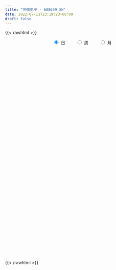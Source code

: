 ```yaml
---
title: "明微电子 - 688699.SH"
date: 2022-07-11T23:19:23+08:00
draft: false
---
```

{{< rawhtml >}}
    <div style="text-align: center">
        <label style="padding: 1rem;"><input style="margin-right: .5rem" type="radio" name="period" value="D" checked onclick="period_change(this)">日</label>
        <label style="padding: 1rem;"><input style="margin-right: .5rem" type="radio" name="period" value="W" onclick="period_change(this)">周</label>
        <label style="padding: 1rem;"><input style="margin-right: .5rem" type="radio" name="period" value="M" onclick="period_change(this)">月</label>
    </div>
    <div id="chart" style="height: 700px;"></div> 
    <script type="text/javascript">
        const D_v = [123104.11,84753.01,64919.23,59697.88,40089.17,26862.32,25536.21,25511.86,20401.58,19365.1,19739.67,24480.2,48408.61,52750.03,26386.67,30742.11,21927.34,21309.79,26461.09,15984.17,16508.51,16974.06,15320.84,15013.1,17230.83,39348.25,31562.37,21553.12,31904.56,29594.01,25583.7,29200.11,21662.59,17633.17,16276.0,11234.41,9766.25,9238.68,11491.37,8560.88,13547.15,9590.31,8011.61,7678.02,5252.39,10711.81,10643.86,13688.43,12663.2,9977.8,13451.2,11434.03,6391.0,7941.67,9490.81,7944.7,4719.47,10400.74,10381.95,7837.61,12475.84,13199.95,10830.58,28311.1,16386.9,12994.56,20942.24,14768.72,14456.76,28474.49,21247.17,28459.67,25475.13,21900.0,13797.59,9762.42,9961.92,15825.9,19373.13,17597.65,7913.53,8989.13,11613.23,14186.55,44993.18,53321.6,36939.39,24888.14,27681.66,21181.23,20400.27,12154.97,13727.11,15773.15,13252.78,12932.35,21425.38,16918.48,17130.95,21032.67,14135.2,10332.6,12350.82,11987.62,17161.58,15352.45,12587.03,14164.69,22784.46,20780.46,17642.77,16421.6,21576.93,9766.03,18592.89,9075.21,16566.6,11058.43,20450.63,27111.25,16170.71,17300.49,18363.85,20339.67,30994.21,28648.63,18244.34,1225.82,10112.94,63901.97,53051.54,41996.5,37368.63,24638.86,16857.03,23310.44,24858.83,16915.08,12005.5,20651.93,15541.29,16293.45,23429.72,27343.08,24758.28,22512.44,27808.47,22323.92,19260.73,20147.8,23963.85,30295.75,19645.08,14164.07,20243.32,28257.59,18588.29,17046.83,16600.24,18732.23,38894.72,20027.81,25385.64,14180.41,14271.64,14028.05,20148.9,14307.03,11445.83,11415.05,14247.99,11507.76,15959.47,9412.12,8980.11,15027.14,12991.84,11309.97,10353.3,14175.37,12441.44,8936.4,7122.49,7519.24,6788.49,8473.29,8946.33,5812.57,6845.42,5376.58,5811.44,4822.45,7522.05,9691.93,16326.31,9070.74,16427.2,12316.41,9884.92,7329.67,5916.17,6488.71,15224.68,25275.99,24639.75,14093.42,13215.37,11239.12,10364.12,15814.27,16954.04,15795.37,11030.38,12645.59,17917.5,10752.0,14039.87,9657.01,9897.22,9030.23,7961.19,10267.43,12278.93,29988.59,16775.06,15665.25,24735.68,15276.55,10511.91,15825.24,8883.48,9948.32,11213.84,11152.26,10294.15,12063.59,16154.75,9773.73,8353.51,7044.03,10426.26,8543.21,10349.81,8591.57,11533.45,10651.47,9524.47,10639.24,10652.38,8078.16,7760.28,12528.72,9111.4,21743.7,10593.18,8448.44,6100.4,10195.37,7014.89,8977.96,7734.8,12639.56,8433.15,13256.79,6902.51,8202.12,5861.77,29539.81,14648.22,8926.58,7539.33,7926.17,7718.82,6245.52,5835.37,6573.94,6100.12,4977.81,9708.16,6096.31,8199.64,5594.04,5754.8,7151.14,15538.02,14186.94,13137.05,7152.89,6499.95,5380.06,7684.48,22172.45,15707.63,33686.5,30366.78,26839.2,17775.6,14788.36,15167.4,13637.35,25127.73,12433.94,13223.7,8858.46,17691.75,12416.7,16789.25,12374.96,13053.99,10971.05,17085.07,12958.32,8048.35,6163.38,8458.85,13371.77,9167.29,5725.58,11435.09,22960.6,12473.61,8882.8,7945.71,10082.06,8691.3,13617.55,9909.44,11656.07,8018.93,10715.47,8643.29,8378.99,5278.63,9906.89,15306.54,10810.41,6448.77,6695.45,8394.29,10095.84,10105.89,10958.21,7684.95,11193.83,6931.67,5990.05,5995.1,5358.8,12655.83,10939.09,17385.58,19397.69,14645.06,15365.82,11154.77,9444.77,11050.68,10815.65,10647.42,11648.37,9258.69,11292.09,10615.67,10221.84,13484.78,16191.82,11162.12,14965.04,14843.58,10889.12,9632.94,14724.1,11168.15,13005.63,10942.6,13351.21,8950.11]
const D_histogram = [0.0,-0.8213333333,-1.824717189,-2.1783491307,-2.6781379725,-2.830712834,-2.9649998796,-2.9840441873,-2.7903162642,-2.417244894,-1.9387922101,-1.3887856988,-0.6364408663,0.0560419674,0.5501311903,0.7982661651,0.8308278322,0.9256974062,0.8400244772,0.7222632624,0.6980449901,0.7583014403,0.9355410218,0.9557852979,0.7588783201,1.1396428804,1.4400027574,1.445024588,1.6232236508,1.8509769852,1.7643328748,1.422439042,0.9173712957,0.4990644855,-0.0431824968,-0.4061216368,-0.5027054982,-0.5429205028,-0.4225672994,-0.2196825843,0.0496853215,0.1224896495,0.1924404776,0.1314146174,0.0811775684,0.3145671806,0.4479335531,0.7518258491,0.8571387271,0.815195366,0.8306287256,0.6687241985,0.50601548,0.4510107671,0.2815734597,0.012914548,-0.1309345648,0.0799562855,0.2907173217,0.4277828135,0.5411296415,0.4933123913,0.4575438315,0.8143417056,0.9613961643,1.0940846107,1.3174475362,1.4393419419,1.3973463049,2.0570231275,2.1657035656,2.2470578285,1.7166903728,1.6813161671,1.4155953731,1.0755513223,0.8159780777,0.4915927037,0.7200185784,0.7280211589,0.5677081009,0.409839924,0.3431705403,1.4397829649,3.4478953975,3.6882312396,4.0778217415,3.6780028488,3.4666973424,3.2580231989,2.2057367635,1.3161932819,0.4433737184,0.1363217987,0.0465051484,-0.0429491615,-0.1427053702,-0.2223041406,0.1053366817,0.9867092703,1.5444760627,1.8341067725,1.7971892524,1.9184737849,2.8965504459,3.4788334241,3.876695651,3.6557470892,2.4566859416,0.8530681202,0.2382071226,-0.1228151916,-1.4363800325,-2.2690806534,-2.0368038261,-2.0794825883,-2.2166837278,-2.4008850811,-1.4462318306,-1.8366857639,-1.6007404934,-1.8124447264,-1.5300679825,-2.2984315884,-0.4443058533,1.3829799562,2.6969175422,6.2803748011,11.6910640106,16.999261757,17.2534812419,14.2203057379,12.437111109,10.1387281177,7.7271309521,6.5423046262,2.8633715922,0.4572197398,-1.3681478441,-2.1818521206,-3.5199906763,-3.8514562959,-4.6362319487,-3.248139652,-1.8315557246,-1.9241562444,-1.9253419602,-4.289851472,-4.5302367072,-5.8477882714,-7.9055091033,-11.1615284203,-12.4395696422,-13.0959846671,-13.5869735167,-12.2244879155,-11.3565144669,-10.0159204299,-8.4246302803,-8.1820663123,-4.5905715293,-2.7964963117,-1.1975153716,-0.2167224029,0.2618638237,0.3572336375,-0.1546108002,-0.2610692237,-0.5795145034,-1.3274358618,-1.3941863815,-2.1090248124,-1.9854674982,-2.5266566703,-2.696042483,-1.1240315094,0.3791746673,0.5189751782,0.0082208286,0.3972876587,-0.6410073354,-1.0636503851,-1.4523590185,-1.7565442966,-2.5896031282,-2.4697053125,-2.1590493576,-1.812308045,-1.820755949,-1.5226556521,-1.7382713572,-1.533088129,-1.1103468825,-1.7566067681,-3.4562107613,-3.4892678075,-3.6991225966,-3.3609058108,-3.3848506141,-2.9956646047,-2.6910475755,-2.5800980418,-1.4896164341,-0.4490496758,-0.9177035884,-1.6342867111,-2.2773537864,-2.2706549141,-1.7855008476,-1.4947122837,-0.5194426666,0.783850953,1.3598214877,1.079675801,2.068434306,2.6715034042,3.0104433184,2.8879779061,2.3702128057,1.6832191474,1.3409771281,0.8116975932,0.7705466393,2.552053885,3.6581520922,3.5381399941,4.2930721794,4.0141426335,3.4666529984,2.3491612758,1.6864218591,0.825878383,0.4193759443,0.204215877,-0.3862749759,-0.1986653193,0.4895968349,0.6120693833,0.3899696706,0.2868464864,-0.0994367385,-0.0741075654,-0.2335648399,-0.6882134328,-1.1512323539,-1.5294220391,-1.9083505853,-2.3784004527,-2.5513080202,-2.5396860959,-2.5674077793,-2.0170656123,-1.4343433777,-1.8471396604,-2.0016251468,-1.8826285582,-1.6547925906,-1.0401637007,-0.8083684226,-0.3303330675,-0.2621631459,0.248767484,0.7003454593,0.9879835625,1.0336453129,0.7116549549,0.6339718184,-1.3122532525,-2.3481959351,-2.6964975135,-2.9167791775,-2.9607674309,-2.4123153762,-1.9759111782,-1.2381840081,-0.6690852678,-0.4273551975,-0.1778731515,0.495202238,1.0872114923,1.6178723444,1.84117392,2.0212141595,2.1058492547,2.7238886322,2.6267767465,2.8648448023,2.8989563311,2.9027736914,2.8112258795,2.4221714042,2.5775539639,2.6064153425,3.3296503921,3.5631958758,3.3986117353,2.8832610463,1.8589850103,0.5779451984,0.2739445481,0.6289156125,0.9090923099,1.0847867114,0.9835617072,1.1930188153,1.2088965469,1.2491881524,1.408950801,1.4782087092,1.4084354056,0.6080473267,-0.174467669,-0.8603275982,-1.3717482127,-1.5332993484,-2.3493847697,-2.537134189,-2.7844898273,-2.5361600884,-3.4368718199,-3.6300124123,-3.7275762315,-3.7363077846,-3.7339943082,-3.7661465471,-4.1446746803,-4.2706730111,-3.67641076,-3.1314703575,-2.3063833275,-1.5562143507,-0.9277095032,-0.355240069,0.3054315407,1.0939087792,1.7514633115,2.1181028314,2.3664233991,2.6746972243,2.9829759511,3.2108625669,3.2612447149,3.0556410788,2.4904639998,2.1539955521,1.866392409,1.5742911204,1.4168155833,1.4987182876,1.6687042647,2.1830424202,2.7421532915,2.8304511566,2.816789184,2.3978359996,2.154889662,2.031999755,1.6000727803,1.289556755,1.1042152547,0.91901423,0.9450935247,0.7018558291,0.1982202733,0.3550428052,0.6959884438,0.7206175382,0.8127243844,0.5288202902,0.4275212451,0.1533646394,-0.3395579877,-0.6653783412,-0.7421448561,-0.9991562021,-0.9940978305,-1.1201689687]
const D_fast = [0.0,-1.0266666667,-2.4862298196,-3.384449044,-4.5537723788,-5.4140254488,-6.2895624644,-7.0546178189,-7.5584689619,-7.7897088151,-7.7959541837,-7.5931440972,-6.9999094813,-6.2934161556,-5.6617941352,-5.2140926191,-4.973823994,-4.6475300684,-4.5231968781,-4.4603922773,-4.3100993021,-4.0602674918,-3.6491426548,-3.3899520543,-3.3971394521,-2.7314641717,-2.0711036054,-1.7048256277,-1.1208206522,-0.4303230715,-0.0758839632,-0.0621680355,-0.3378929578,-0.6314336468,-1.1844762532,-1.6489458024,-1.8712060383,-2.0471511686,-2.0324397901,-1.8844757211,-1.602686485,-1.4992597446,-1.3811987971,-1.4093710029,-1.4393136598,-1.1272822525,-0.8819324917,-0.3900837334,-0.0704861736,0.0913693068,0.3144598478,0.3197363703,0.2835315218,0.3412795007,0.2422355583,-0.0231947164,-0.1997774705,0.0311024512,0.3145428178,0.558554013,0.8071832513,0.882694099,0.961311497,1.5216947975,1.9090982973,2.3153078964,2.8680327059,3.3497625971,3.6571035364,4.8310361408,5.4811424703,6.1242611904,6.0230663278,6.408021164,6.4961992132,6.425042993,6.3694642678,6.1679770698,6.5764075891,6.7664154593,6.7480294264,6.6926212306,6.711744482,8.1683026478,11.0383889298,12.2007825818,13.609828519,14.1295103386,14.7848791677,15.3907108239,14.8898585794,14.3293634183,13.5673872844,13.2944158144,13.2162254512,13.1160338509,12.9806012997,12.8454264941,13.1994014869,14.327451393,15.2713372011,16.019494604,16.4318743971,17.0327773757,18.7349916482,20.1869829825,21.5540191221,22.2470073326,21.6621176704,20.271766879,19.716457662,19.32473155,17.652071701,16.2521009167,15.9751767876,15.4126273782,14.7212553068,13.9368326832,14.529927976,13.6803026017,13.5160627489,12.8512473343,12.7511070826,11.4081355797,13.1511848513,15.3242156499,17.3123826215,22.4659335807,30.7993887929,40.3574019785,44.9249917738,45.4468927043,46.7729758527,47.0092748908,46.5294604633,46.9802102939,44.0171201579,41.7252732404,39.5578686955,38.1987013889,35.9805651641,34.6862354705,32.7424018305,33.3184592142,34.2771542105,33.7035146296,33.2209934237,29.7840210439,28.4110766319,25.6315779999,21.5974798922,15.55107847,11.1631448376,7.232733646,3.3450014172,1.6513650395,-0.3197901286,-1.4831761991,-1.9980436195,-3.8009962296,-1.3571443289,-0.2621931893,1.037408908,1.9640212758,2.5080734584,2.6927516816,2.1422545439,1.9705288144,1.5072049088,0.427424585,0.0121274699,-1.2299671641,-1.6027767245,-2.7756300641,-3.6190264975,-2.3280234013,-0.7300235577,-0.4604792523,-0.9691783948,-0.48078965,-1.6793364779,-2.367892124,-3.1196905119,-3.8630118641,-5.3434714778,-5.8409999903,-6.0701063747,-6.1764420734,-6.6400789647,-6.7226425808,-7.3728261252,-7.5509149293,-7.4057604033,-8.491171981,-11.0548286645,-11.9602026626,-13.0948381008,-13.5968477678,-14.4670052246,-14.8267353663,-15.194880231,-15.7289552078,-15.0108777086,-14.0825733693,-14.780653179,-15.9058079794,-17.1182135013,-17.6791783575,-17.6403995029,-17.7232890099,-16.8778800595,-15.3786237016,-14.462697795,-14.4729245315,-12.96705745,-11.6961125007,-10.604561757,-10.0050326927,-9.9302445917,-10.1964334631,-10.2034312004,-10.529786337,-10.378300631,-7.9587799141,-5.9381436838,-5.1736207834,-3.3454205533,-2.6208144408,-2.3016408263,-2.83184223,-3.0729761818,-3.7270500623,-4.0287085149,-4.1928146129,-4.8798742098,-4.741930883,-3.9312695201,-3.6557796258,-3.7803869209,-3.8117984835,-4.2229408931,-4.2161386112,-4.4339870957,-5.0606890468,-5.8115160564,-6.5720612513,-7.4280774439,-8.4927274245,-9.3034619971,-9.9267615967,-10.5963352249,-10.5502594609,-10.3261230708,-11.2007042687,-11.8555960417,-12.2072565927,-12.3931187727,-12.038530808,-12.0088276356,-11.6133755474,-11.6107464122,-11.0376239113,-10.4109595711,-9.8763255773,-9.5722524987,-9.716329118,-9.6355192998,-11.9098076839,-13.5327993503,-14.5552253071,-15.5047017655,-16.2888818766,-16.3435086659,-16.4010822625,-15.9729010944,-15.5710736711,-15.4361824001,-15.2311686419,-14.434292693,-13.5704805656,-12.6353516275,-11.9517565719,-11.2664127925,-10.6553153836,-9.3563038481,-8.7967215471,-7.8424422908,-7.0835916792,-6.354080896,-5.7428222381,-5.5263338623,-4.7265628116,-4.0460975974,-2.4904499498,-1.3661054972,-0.6810367038,-0.4755721312,-1.0351019147,-2.171655427,-2.4071699402,-1.8949699727,-1.3875201979,-0.9406291185,-0.7959636959,-0.288251884,0.0298499844,0.3824386279,0.8944389768,1.3332490623,1.6155846102,0.9672083629,0.1410764499,-0.7598653788,-1.6142230465,-2.1590990192,-3.562530633,-4.3845635995,-5.3280416947,-5.7137519779,-7.4736816643,-8.5743253599,-9.6037832369,-10.5465917361,-11.4777768368,-12.4514657124,-13.8661625157,-15.0598290992,-15.3846695382,-15.622596725,-15.374105527,-15.0129901378,-14.6164126662,-14.1327532491,-13.3957237543,-12.333769321,-11.2383489608,-10.3421837331,-9.5022573156,-8.5253091844,-7.4712864697,-6.4406842122,-5.5749908855,-5.0166842519,-4.959245331,-4.7572148906,-4.5782199314,-4.47674844,-4.2800200813,-3.823437805,-3.2362757617,-2.1761770012,-0.931527807,-0.1356171528,0.5549181706,0.7354239862,1.031200064,1.4163100958,1.3844013162,1.3962744796,1.486986793,1.5315393258,1.7938920016,1.7261182633,1.2720377759,1.5176210091,2.0325637586,2.2373472375,2.5326351798,2.3809361582,2.3865174244,2.1507019785,1.5728898545,1.0807249156,0.8184221868,0.3116217902,0.0681557041,-0.3379576762]
const D_slow = [0.0,-0.2053333333,-0.6615126306,-1.2060999133,-1.8756344064,-2.5833126149,-3.3245625848,-4.0705736316,-4.7681526976,-5.3724639211,-5.8571619737,-6.2043583984,-6.3634686149,-6.3494581231,-6.2119253255,-6.0123587842,-5.8046518262,-5.5732274746,-5.3632213553,-5.1826555397,-5.0081442922,-4.8185689321,-4.5846836767,-4.3457373522,-4.1560177722,-3.8711070521,-3.5111063627,-3.1498502157,-2.744044303,-2.2813000567,-1.840216838,-1.4846070775,-1.2552642536,-1.1304981322,-1.1412937564,-1.2428241656,-1.3685005402,-1.5042306659,-1.6098724907,-1.6647931368,-1.6523718064,-1.6217493941,-1.5736392747,-1.5407856203,-1.5204912282,-1.4418494331,-1.3298660448,-1.1419095825,-0.9276249007,-0.7238260592,-0.5161688778,-0.3489878282,-0.2224839582,-0.1097312664,-0.0393379015,-0.0361092645,-0.0688429057,-0.0488538343,0.0238254961,0.1307711995,0.2660536099,0.3893817077,0.5037676656,0.707353092,0.947702133,1.2212232857,1.5505851698,1.9104206552,2.2597572315,2.7740130133,3.3154389047,3.8772033619,4.3063759551,4.7267049968,5.0806038401,5.3494916707,5.5534861901,5.676384366,5.8563890106,6.0383943004,6.1803213256,6.2827813066,6.3685739417,6.7285196829,7.5904935323,8.5125513422,9.5320067776,10.4515074898,11.3181818253,12.1326876251,12.6841218159,13.0131701364,13.124013566,13.1580940157,13.1697203028,13.1589830124,13.1233066699,13.0677306347,13.0940648051,13.3407421227,13.7268611384,14.1853878315,14.6346851446,15.1143035909,15.8384412023,16.7081495584,17.6773234711,18.5912602434,19.2054317288,19.4186987588,19.4782505395,19.4475467416,19.0884517335,18.5211815701,18.0119806136,17.4921099665,16.9379390346,16.3377177643,15.9761598067,15.5169883657,15.1168032423,14.6636920607,14.2811750651,13.706567168,13.5954907047,13.9412356937,14.6154650793,16.1855587796,19.1083247822,23.3581402215,27.671510532,31.2265869664,34.3358647437,36.8705467731,38.8023295111,40.4379056677,41.1537485657,41.2680535007,40.9260165396,40.3805535095,39.5005558404,38.5376917664,37.3786337792,36.5665988662,36.1087099351,35.627670874,35.1463353839,34.0738725159,32.9413133391,31.4793662713,29.5029889955,26.7126068904,23.6027144798,20.3287183131,16.9319749339,13.875852955,11.0367243383,8.5327442308,6.4265866608,4.3810700827,3.2334272004,2.5343031224,2.2349242795,2.1807436788,2.2462096347,2.3355180441,2.296865344,2.2315980381,2.0867194123,1.7548604468,1.4063138514,0.8790576483,0.3826907738,-0.2489733938,-0.9229840146,-1.2039918919,-1.1091982251,-0.9794544305,-0.9773992234,-0.8780773087,-1.0383291425,-1.3042417388,-1.6673314934,-2.1064675676,-2.7538683496,-3.3712946778,-3.9110570172,-4.3641340284,-4.8193230157,-5.1999869287,-5.634554768,-6.0178268002,-6.2954135209,-6.7345652129,-7.5986179032,-8.4709348551,-9.3957155042,-10.2359419569,-11.0821546105,-11.8310707616,-12.5038326555,-13.148857166,-13.5212612745,-13.6335236934,-13.8629495905,-14.2715212683,-14.8408597149,-15.4085234434,-15.8548986553,-16.2285767263,-16.3584373929,-16.1624746547,-15.8225192827,-15.5526003325,-15.035491756,-14.3676159049,-13.6150050753,-12.8930105988,-12.3004573974,-11.8796526105,-11.5444083285,-11.3414839302,-11.1488472704,-10.5108337991,-9.596295776,-8.7117607775,-7.6384927327,-6.6349570743,-5.7682938247,-5.1810035057,-4.759398041,-4.5529284452,-4.4480844592,-4.3970304899,-4.4935992339,-4.5432655637,-4.420866355,-4.2678490092,-4.1703565915,-4.0986449699,-4.1235041545,-4.1420310459,-4.2004222558,-4.372475614,-4.6602837025,-5.0426392123,-5.5197268586,-6.1143269718,-6.7521539768,-7.3870755008,-8.0289274456,-8.5331938487,-8.8917796931,-9.3535646082,-9.8539708949,-10.3246280345,-10.7383261821,-10.9983671073,-11.200459213,-11.2830424798,-11.3485832663,-11.2863913953,-11.1113050305,-10.8643091398,-10.6058978116,-10.4279840729,-10.2694911183,-10.5975544314,-11.1846034152,-11.8587277936,-12.587922588,-13.3281144457,-13.9311932897,-14.4251710843,-14.7347170863,-14.9019884033,-15.0088272026,-15.0532954905,-14.929494931,-14.6576920579,-14.2532239718,-13.7929304918,-13.287626952,-12.7611646383,-12.0801924803,-11.4234982936,-10.7072870931,-9.9825480103,-9.2568545874,-8.5540481176,-7.9485052665,-7.3041167755,-6.6525129399,-5.8201003419,-4.9293013729,-4.0796484391,-3.3588331775,-2.894086925,-2.7496006254,-2.6811144883,-2.5238855852,-2.2966125077,-2.0254158299,-1.7795254031,-1.4812706993,-1.1790465626,-0.8667495245,-0.5145118242,-0.1449596469,0.2071492045,0.3591610362,0.3155441189,0.1004622194,-0.2424748338,-0.6257996709,-1.2131458633,-1.8474294106,-2.5435518674,-3.1775918895,-4.0368098444,-4.9443129475,-5.8762070054,-6.8102839515,-7.7437825286,-8.6853191653,-9.7214878354,-10.7891560882,-11.7082587782,-12.4911263676,-13.0677221994,-13.4567757871,-13.6887031629,-13.7775131802,-13.701155295,-13.4276781002,-12.9898122723,-12.4602865645,-11.8686807147,-11.2000064086,-10.4542624209,-9.6515467791,-8.8362356004,-8.0723253307,-7.4497093308,-6.9112104427,-6.4446123405,-6.0510395604,-5.6968356645,-5.3221560926,-4.9049800264,-4.3592194214,-3.6736810985,-2.9660683094,-2.2618710134,-1.6624120135,-1.123689598,-0.6156896592,-0.2156714641,0.1067177246,0.3827715383,0.6125250958,0.848798477,1.0242624342,1.0738175026,1.1625782039,1.3365753148,1.5167296994,1.7199107954,1.852115868,1.9589961793,1.9973373391,1.9124478422,1.7461032569,1.5605670429,1.3107779923,1.0622535347,0.7822112925]
const D_data = [['2020-12-18', 82.27, 83.98, 82.0, 96.16],['2020-12-21', 78.01, 71.11, 71.0, 78.9],['2020-12-22', 68.1, 62.75, 62.65, 68.6],['2020-12-23', 63.28, 65.47, 60.3, 67.9],['2020-12-24', 63.9, 59.15, 59.0, 64.11],['2020-12-25', 59.02, 59.2, 57.93, 60.57],['2020-12-28', 58.95, 55.9, 55.35, 58.97],['2020-12-29', 56.0, 54.01, 53.98, 57.5],['2020-12-30', 53.0, 54.2, 53.0, 55.44],['2020-12-31', 54.0, 55.17, 53.7, 56.33],['2021-01-04', 55.17, 56.25, 54.81, 56.99],['2021-01-05', 56.55, 57.74, 55.27, 57.99],['2021-01-06', 57.1, 62.1, 54.8, 62.49],['2021-01-07', 61.0, 64.13, 61.0, 66.4],['2021-01-08', 64.6, 64.21, 61.21, 66.7],['2021-01-11', 66.0, 62.81, 62.25, 67.27],['2021-01-12', 62.23, 60.68, 60.12, 62.77],['2021-01-13', 60.9, 61.7, 60.05, 63.77],['2021-01-14', 61.22, 59.39, 57.12, 61.38],['2021-01-15', 58.94, 58.31, 58.18, 60.88],['2021-01-18', 58.5, 58.94, 57.8, 60.19],['2021-01-19', 58.58, 59.98, 58.58, 61.99],['2021-01-20', 59.95, 62.1, 59.23, 62.6],['2021-01-21', 61.98, 60.79, 60.12, 62.0],['2021-01-22', 60.78, 57.67, 57.58, 60.79],['2021-01-25', 63.2, 65.6, 61.5, 66.3],['2021-01-26', 65.88, 66.95, 64.1, 68.5],['2021-01-27', 66.8, 64.76, 64.33, 67.49],['2021-01-28', 64.46, 68.24, 63.26, 70.46],['2021-01-29', 68.33, 71.0, 67.69, 72.82],['2021-02-01', 71.0, 68.6, 68.32, 72.6],['2021-02-02', 68.0, 65.28, 64.71, 70.48],['2021-02-03', 65.12, 61.68, 61.61, 65.64],['2021-02-04', 61.7, 60.66, 58.3, 61.79],['2021-02-05', 60.78, 56.52, 56.52, 61.79],['2021-02-08', 56.5, 55.96, 55.66, 58.36],['2021-02-09', 55.7, 57.5, 55.69, 58.1],['2021-02-10', 57.51, 57.21, 56.55, 57.95],['2021-02-18', 58.06, 58.83, 57.37, 60.0],['2021-02-19', 59.5, 60.25, 58.72, 60.48],['2021-02-22', 60.66, 62.06, 60.03, 63.59],['2021-02-23', 61.94, 60.36, 59.6, 61.94],['2021-02-24', 60.36, 60.61, 59.71, 61.97],['2021-02-25', 60.61, 58.9, 58.5, 60.61],['2021-02-26', 58.0, 58.6, 57.51, 59.4],['2021-03-01', 59.05, 62.6, 59.05, 63.56],['2021-03-02', 62.63, 62.45, 61.55, 63.89],['2021-03-03', 62.67, 66.08, 62.0, 67.0],['2021-03-04', 65.68, 65.2, 64.28, 67.87],['2021-03-05', 64.88, 64.08, 63.48, 66.98],['2021-03-08', 64.48, 65.3, 64.48, 67.7],['2021-03-09', 64.6, 63.22, 61.35, 65.85],['2021-03-10', 64.5, 62.76, 62.61, 64.85],['2021-03-11', 63.25, 63.88, 61.06, 64.33],['2021-03-12', 63.44, 62.12, 61.99, 65.39],['2021-03-15', 62.29, 59.8, 59.02, 62.77],['2021-03-16', 60.0, 60.19, 59.61, 61.0],['2021-03-17', 59.71, 64.79, 59.71, 64.79],['2021-03-18', 64.78, 66.08, 64.2, 67.5],['2021-03-19', 65.03, 66.4, 64.01, 67.6],['2021-03-22', 66.68, 67.2, 65.06, 67.83],['2021-03-23', 66.13, 65.82, 65.55, 67.35],['2021-03-24', 65.84, 66.19, 65.06, 68.54],['2021-03-25', 66.76, 72.58, 65.4, 73.83],['2021-03-26', 72.2, 72.15, 71.58, 75.19],['2021-03-29', 72.65, 73.71, 71.8, 75.8],['2021-03-30', 73.62, 76.98, 72.11, 78.3],['2021-03-31', 75.0, 78.0, 75.0, 79.68],['2021-04-01', 78.36, 77.6, 76.59, 80.86],['2021-04-02', 78.64, 89.82, 78.35, 89.98],['2021-04-06', 88.9, 87.13, 84.11, 89.19],['2021-04-07', 86.28, 89.59, 84.22, 94.42],['2021-04-08', 87.8, 82.88, 82.57, 88.08],['2021-04-09', 83.01, 89.56, 82.8, 91.18],['2021-04-12', 89.59, 87.8, 86.25, 90.64],['2021-04-13', 88.7, 86.97, 85.06, 89.45],['2021-04-14', 86.51, 87.89, 86.29, 92.0],['2021-04-15', 86.73, 86.82, 82.21, 88.48],['2021-04-16', 86.09, 94.8, 85.15, 95.87],['2021-04-19', 94.6, 94.11, 92.0, 95.5],['2021-04-20', 92.6, 92.98, 90.31, 94.6],['2021-04-21', 92.06, 93.43, 90.5, 94.88],['2021-04-22', 93.42, 95.17, 93.19, 98.34],['2021-04-23', 108.8, 114.2, 106.1, 114.2],['2021-04-26', 122.9, 137.04, 122.51, 137.04],['2021-04-27', 138.55, 125.0, 116.67, 139.13],['2021-04-28', 124.68, 132.99, 123.6, 134.7],['2021-04-29', 135.8, 127.61, 123.92, 135.8],['2021-04-30', 124.0, 132.74, 124.0, 136.63],['2021-05-06', 129.41, 136.01, 129.0, 140.6],['2021-05-07', 136.76, 125.98, 124.6, 139.01],['2021-05-10', 126.52, 126.0, 123.21, 129.5],['2021-05-11', 125.99, 124.0, 118.9, 126.0],['2021-05-12', 121.92, 130.0, 120.29, 132.88],['2021-05-13', 128.58, 133.6, 128.58, 136.24],['2021-05-14', 132.0, 135.0, 129.95, 139.7],['2021-05-17', 137.77, 136.16, 135.61, 146.6],['2021-05-18', 135.58, 137.65, 135.45, 143.3],['2021-05-19', 136.02, 145.25, 133.09, 146.4],['2021-05-20', 142.6, 157.8, 142.3, 162.8],['2021-05-21', 157.66, 160.6, 155.18, 163.8],['2021-05-24', 160.09, 162.89, 157.02, 163.58],['2021-05-25', 161.6, 163.0, 159.5, 169.49],['2021-05-26', 161.0, 168.83, 161.0, 174.47],['2021-05-27', 169.0, 186.7, 168.94, 192.5],['2021-05-28', 186.75, 190.86, 181.65, 197.5],['2021-05-31', 190.0, 196.62, 186.66, 197.14],['2021-06-01', 194.94, 194.96, 192.88, 206.0],['2021-06-02', 192.98, 184.0, 178.9, 196.95],['2021-06-03', 185.41, 175.41, 174.28, 190.0],['2021-06-04', 177.61, 185.0, 175.18, 191.7],['2021-06-07', 190.0, 188.36, 185.5, 201.0],['2021-06-08', 187.65, 174.0, 171.31, 191.91],['2021-06-09', 175.8, 175.4, 173.01, 178.7],['2021-06-10', 176.89, 188.0, 176.89, 189.9],['2021-06-11', 186.93, 185.95, 182.28, 190.8],['2021-06-15', 190.0, 185.01, 182.3, 193.61],['2021-06-16', 182.82, 184.07, 182.0, 193.49],['2021-06-17', 186.08, 201.2, 183.09, 202.8],['2021-06-18', 199.0, 186.8, 185.51, 205.0],['2021-06-21', 188.2, 195.04, 185.67, 196.6],['2021-06-22', 195.19, 190.25, 185.85, 197.51],['2021-06-23', 193.0, 197.36, 191.27, 200.3],['2021-06-24', 197.6, 183.33, 181.32, 201.0],['2021-06-25', 185.8, 220.0, 185.64, 220.0],['2021-06-28', 223.0, 232.0, 215.09, 238.7],['2021-06-29', 233.84, 237.77, 226.16, 242.4],['2021-06-30', 285.32, 285.32, 285.32, 285.32],['2021-07-01', 342.38, 342.38, 342.38, 342.38],['2021-07-02', 390.4, 384.75, 377.0, 410.86],['2021-07-05', 374.82, 353.9, 332.01, 379.99],['2021-07-06', 348.0, 322.0, 313.2, 348.98],['2021-07-07', 322.0, 339.99, 315.02, 343.87],['2021-07-08', 334.0, 336.61, 330.56, 343.88],['2021-07-09', 334.0, 334.99, 322.2, 338.0],['2021-07-12', 337.0, 352.0, 328.03, 353.46],['2021-07-13', 352.0, 317.14, 314.95, 352.0],['2021-07-14', 313.38, 323.8, 313.13, 335.0],['2021-07-15', 324.7, 325.1, 314.5, 332.88],['2021-07-16', 325.04, 335.0, 324.02, 350.0],['2021-07-19', 334.0, 326.0, 316.2, 334.0],['2021-07-20', 332.88, 336.7, 323.27, 339.2],['2021-07-21', 339.9, 330.0, 328.01, 347.78],['2021-07-22', 330.87, 360.99, 323.33, 378.82],['2021-07-23', 357.86, 372.11, 352.28, 392.95],['2021-07-26', 376.0, 360.4, 340.01, 385.0],['2021-07-27', 361.03, 364.8, 356.8, 402.84],['2021-07-28', 360.0, 331.2, 322.0, 362.6],['2021-07-29', 341.0, 352.0, 331.23, 360.25],['2021-07-30', 350.0, 334.7, 333.18, 359.66],['2021-08-02', 327.39, 315.09, 303.49, 339.23],['2021-08-03', 313.09, 282.0, 281.15, 317.56],['2021-08-04', 286.15, 288.6, 280.18, 291.98],['2021-08-05', 289.99, 284.02, 281.05, 293.31],['2021-08-06', 287.2, 274.92, 268.36, 289.45],['2021-08-09', 271.44, 292.35, 269.04, 299.75],['2021-08-10', 295.0, 284.51, 281.01, 299.0],['2021-08-11', 282.9, 289.24, 275.6, 290.88],['2021-08-12', 286.6, 294.0, 286.58, 300.9],['2021-08-13', 285.16, 276.17, 275.31, 286.7],['2021-08-16', 278.0, 323.97, 274.65, 331.4],['2021-08-17', 325.5, 313.5, 311.52, 331.8],['2021-08-18', 314.85, 319.0, 313.18, 339.99],['2021-08-19', 320.0, 318.0, 311.01, 327.79],['2021-08-20', 315.01, 316.0, 312.0, 329.66],['2021-08-23', 316.22, 313.33, 311.0, 324.9],['2021-08-24', 313.0, 305.0, 290.01, 314.04],['2021-08-25', 300.0, 308.56, 300.0, 318.0],['2021-08-26', 310.05, 304.72, 303.47, 319.02],['2021-08-27', 302.0, 295.95, 293.0, 308.0],['2021-08-30', 297.0, 301.41, 296.68, 316.95],['2021-08-31', 298.03, 289.92, 286.99, 300.67],['2021-09-01', 289.98, 297.27, 276.39, 308.17],['2021-09-02', 297.0, 286.0, 283.28, 297.79],['2021-09-03', 285.0, 286.55, 280.0, 293.5],['2021-09-06', 285.0, 310.5, 281.04, 315.0],['2021-09-07', 311.9, 317.52, 308.01, 324.99],['2021-09-08', 315.33, 305.1, 304.09, 317.48],['2021-09-09', 308.0, 296.01, 294.51, 312.0],['2021-09-10', 296.01, 306.99, 290.03, 316.68],['2021-09-13', 303.83, 287.1, 286.3, 306.0],['2021-09-14', 290.0, 290.0, 287.67, 298.0],['2021-09-15', 290.5, 287.0, 280.5, 292.5],['2021-09-16', 282.88, 284.62, 278.58, 289.97],['2021-09-17', 284.95, 272.81, 272.81, 287.86],['2021-09-22', 270.0, 280.35, 270.0, 286.68],['2021-09-23', 279.0, 281.53, 275.0, 293.8],['2021-09-24', 280.02, 281.58, 278.0, 286.66],['2021-09-27', 284.5, 275.93, 274.01, 290.0],['2021-09-28', 273.88, 278.5, 271.13, 285.0],['2021-09-29', 275.02, 270.2, 270.0, 277.65],['2021-09-30', 271.0, 273.3, 268.09, 276.6],['2021-10-08', 274.8, 275.79, 273.9, 288.31],['2021-10-11', 274.11, 259.7, 258.18, 276.54],['2021-10-12', 258.2, 237.01, 232.7, 263.5],['2021-10-13', 237.08, 249.26, 235.0, 250.94],['2021-10-14', 238.0, 242.22, 225.8, 244.99],['2021-10-15', 242.5, 245.2, 237.35, 249.25],['2021-10-18', 243.0, 237.28, 232.67, 243.02],['2021-10-19', 237.27, 239.25, 234.02, 243.9],['2021-10-20', 242.5, 236.05, 234.71, 245.27],['2021-10-21', 235.0, 230.8, 229.0, 238.11],['2021-10-22', 234.69, 242.8, 233.69, 245.65],['2021-10-25', 262.3, 245.24, 241.02, 262.3],['2021-10-26', 243.01, 225.36, 224.8, 243.39],['2021-10-27', 223.0, 216.0, 215.26, 224.57],['2021-10-28', 215.99, 209.58, 208.29, 221.89],['2021-10-29', 210.99, 212.01, 208.9, 218.29],['2021-11-01', 212.09, 215.48, 208.9, 218.58],['2021-11-02', 217.39, 211.54, 207.88, 221.6],['2021-11-03', 210.0, 220.42, 209.98, 225.77],['2021-11-04', 220.88, 228.5, 218.66, 233.5],['2021-11-05', 231.0, 223.06, 222.08, 235.22],['2021-11-08', 222.0, 211.87, 207.94, 222.0],['2021-11-09', 212.6, 228.78, 212.0, 229.9],['2021-11-10', 228.75, 228.07, 223.0, 231.45],['2021-11-11', 228.0, 227.6, 221.32, 235.18],['2021-11-12', 224.88, 222.88, 220.26, 226.0],['2021-11-15', 221.92, 216.5, 215.06, 227.9],['2021-11-16', 213.0, 211.01, 210.33, 219.95],['2021-11-17', 211.88, 212.08, 207.4, 212.85],['2021-11-18', 210.9, 206.6, 206.5, 214.99],['2021-11-19', 207.08, 210.2, 202.0, 210.59],['2021-11-22', 211.55, 237.56, 210.97, 245.67],['2021-11-23', 237.56, 237.99, 234.0, 243.0],['2021-11-24', 237.99, 226.88, 226.58, 239.98],['2021-11-25', 228.02, 241.55, 225.41, 249.0],['2021-11-26', 238.6, 232.2, 230.5, 240.95],['2021-11-29', 228.0, 228.71, 225.6, 231.0],['2021-11-30', 229.16, 218.6, 218.23, 232.0],['2021-12-01', 217.2, 220.38, 217.01, 224.08],['2021-12-02', 218.5, 214.11, 212.68, 219.46],['2021-12-03', 214.4, 216.22, 213.3, 223.58],['2021-12-06', 218.0, 216.55, 213.36, 221.52],['2021-12-07', 217.24, 208.95, 207.7, 218.9],['2021-12-08', 209.39, 216.73, 209.39, 217.98],['2021-12-09', 216.49, 224.86, 215.11, 229.77],['2021-12-10', 221.0, 219.79, 216.04, 223.73],['2021-12-13', 217.5, 215.0, 213.45, 219.0],['2021-12-14', 215.02, 215.29, 213.23, 217.6],['2021-12-15', 214.21, 209.9, 209.59, 218.66],['2021-12-16', 210.0, 213.42, 208.06, 215.97],['2021-12-17', 212.1, 210.02, 207.0, 216.55],['2021-12-20', 208.0, 203.67, 202.78, 211.49],['2021-12-21', 203.0, 199.69, 194.71, 204.11],['2021-12-22', 199.0, 196.7, 196.21, 200.28],['2021-12-23', 196.2, 192.5, 192.5, 197.14],['2021-12-24', 191.42, 186.5, 186.2, 192.55],['2021-12-27', 185.45, 185.58, 184.0, 189.33],['2021-12-28', 185.63, 184.4, 183.06, 187.2],['2021-12-29', 185.46, 180.71, 180.28, 185.67],['2021-12-30', 180.71, 186.35, 180.03, 187.94],['2021-12-31', 185.98, 187.2, 184.35, 189.2],['2022-01-04', 183.28, 172.56, 171.3, 184.98],['2022-01-05', 171.66, 171.34, 167.5, 172.96],['2022-01-06', 170.78, 171.67, 166.26, 173.99],['2022-01-07', 171.41, 171.05, 168.95, 173.96],['2022-01-10', 171.58, 175.55, 168.0, 176.8],['2022-01-11', 175.5, 170.72, 170.05, 175.5],['2022-01-12', 171.4, 173.67, 169.14, 174.91],['2022-01-13', 173.9, 168.16, 168.09, 173.9],['2022-01-14', 169.38, 173.66, 166.0, 178.2],['2022-01-17', 173.0, 174.31, 171.2, 175.5],['2022-01-18', 174.4, 173.37, 172.74, 181.0],['2022-01-19', 171.33, 170.52, 169.06, 174.33],['2022-01-20', 170.49, 164.36, 164.01, 171.98],['2022-01-21', 163.5, 165.4, 162.02, 165.55],['2022-01-24', 138.66, 134.72, 133.6, 145.0],['2022-01-25', 132.65, 135.01, 132.65, 138.81],['2022-01-26', 136.0, 136.2, 132.7, 136.99],['2022-01-27', 136.19, 132.26, 131.47, 136.99],['2022-01-28', 133.57, 129.54, 128.86, 134.19],['2022-02-07', 131.49, 134.23, 130.48, 135.3],['2022-02-08', 133.7, 131.71, 129.0, 134.87],['2022-02-09', 131.98, 135.3, 131.02, 135.32],['2022-02-10', 135.62, 133.85, 133.16, 138.76],['2022-02-11', 133.0, 129.37, 129.28, 133.45],['2022-02-14', 127.0, 128.41, 126.68, 129.9],['2022-02-15', 129.28, 134.21, 127.59, 136.5],['2022-02-16', 135.0, 135.15, 133.28, 136.22],['2022-02-17', 135.17, 136.45, 133.0, 139.8],['2022-02-18', 135.1, 134.03, 132.63, 135.59],['2022-02-21', 134.37, 134.2, 133.31, 137.56],['2022-02-22', 133.8, 133.52, 129.0, 135.28],['2022-02-23', 133.4, 142.28, 133.03, 143.49],['2022-02-24', 142.39, 135.2, 133.41, 143.85],['2022-02-25', 137.13, 140.41, 137.13, 143.5],['2022-02-28', 139.62, 139.43, 137.2, 141.87],['2022-03-01', 140.9, 140.11, 138.2, 141.5],['2022-03-02', 138.95, 139.7, 136.36, 139.8],['2022-03-03', 140.66, 135.59, 135.02, 141.5],['2022-03-04', 134.84, 142.7, 133.9, 147.99],['2022-03-07', 142.0, 142.7, 140.3, 145.7],['2022-03-08', 142.76, 154.94, 142.76, 160.8],['2022-03-09', 152.8, 153.4, 147.66, 159.0],['2022-03-10', 157.38, 150.75, 148.5, 158.04],['2022-03-11', 147.95, 146.5, 142.26, 148.0],['2022-03-14', 144.0, 137.4, 137.4, 144.0],['2022-03-15', 136.37, 128.5, 128.0, 137.28],['2022-03-16', 132.28, 136.4, 128.0, 137.99],['2022-03-17', 137.2, 144.79, 137.15, 149.9],['2022-03-18', 145.1, 145.85, 142.8, 146.48],['2022-03-21', 147.4, 146.27, 142.53, 147.8],['2022-03-22', 144.67, 143.56, 143.2, 146.8],['2022-03-23', 144.6, 148.39, 141.01, 152.59],['2022-03-24', 146.41, 147.35, 143.77, 148.8],['2022-03-25', 149.01, 148.65, 148.51, 155.48],['2022-03-28', 145.04, 151.66, 144.8, 153.68],['2022-03-29', 151.0, 152.26, 150.15, 157.03],['2022-03-30', 153.2, 151.68, 150.01, 154.87],['2022-03-31', 151.1, 141.01, 140.94, 153.0],['2022-04-01', 139.86, 137.16, 136.5, 143.0],['2022-04-06', 138.0, 134.0, 132.88, 138.1],['2022-04-07', 133.13, 132.03, 132.03, 136.0],['2022-04-08', 132.03, 133.36, 129.03, 135.5],['2022-04-11', 131.9, 120.81, 120.68, 133.36],['2022-04-12', 120.0, 123.78, 117.11, 123.88],['2022-04-13', 123.6, 119.4, 119.01, 123.6],['2022-04-14', 120.8, 123.07, 117.08, 123.78],['2022-04-15', 118.1, 103.98, 102.25, 118.18],['2022-04-18', 101.01, 106.4, 100.02, 107.96],['2022-04-19', 106.16, 103.08, 102.0, 107.72],['2022-04-20', 103.08, 100.0, 99.5, 103.96],['2022-04-21', 99.95, 96.08, 93.88, 101.4],['2022-04-22', 94.2, 91.38, 91.11, 95.48],['2022-04-25', 90.0, 81.43, 81.43, 90.0],['2022-04-26', 83.43, 78.38, 77.62, 83.45],['2022-04-27', 77.0, 83.88, 76.67, 84.36],['2022-04-28', 83.99, 81.89, 81.01, 83.99],['2022-04-29', 84.0, 85.11, 82.06, 85.8],['2022-05-05', 85.3, 85.0, 83.6, 87.3],['2022-05-06', 81.1, 84.28, 81.1, 86.21],['2022-05-09', 84.58, 84.36, 82.37, 86.5],['2022-05-10', 82.78, 86.83, 82.4, 88.88],['2022-05-11', 86.98, 90.99, 86.55, 93.98],['2022-05-12', 92.19, 92.53, 90.01, 93.78],['2022-05-13', 93.64, 91.4, 91.11, 93.79],['2022-05-16', 92.31, 91.65, 91.11, 93.89],['2022-05-17', 92.29, 94.29, 91.5, 94.8],['2022-05-18', 93.8, 96.69, 93.52, 98.97],['2022-05-19', 94.69, 98.19, 93.3, 98.97],['2022-05-20', 99.0, 98.0, 95.8, 99.3],['2022-05-23', 95.67, 95.7, 94.2, 96.78],['2022-05-24', 96.56, 90.22, 90.1, 96.56],['2022-05-25', 90.22, 91.48, 89.92, 92.39],['2022-05-26', 91.48, 91.06, 88.86, 92.46],['2022-05-27', 92.03, 89.92, 89.0, 93.49],['2022-05-30', 90.25, 90.75, 89.08, 92.12],['2022-05-31', 91.8, 93.93, 88.08, 94.5],['2022-06-01', 93.93, 96.26, 93.11, 97.09],['2022-06-02', 96.6, 103.32, 95.09, 103.99],['2022-06-06', 105.35, 108.2, 103.68, 109.7],['2022-06-07', 109.28, 105.82, 105.0, 112.4],['2022-06-08', 105.25, 106.64, 104.07, 111.0],['2022-06-09', 106.7, 102.2, 101.5, 107.0],['2022-06-10', 102.0, 104.24, 100.9, 104.82],['2022-06-13', 102.1, 106.31, 101.68, 107.44],['2022-06-14', 105.0, 102.33, 99.6, 105.44],['2022-06-15', 102.0, 102.99, 101.12, 105.87],['2022-06-16', 102.99, 104.21, 102.63, 105.8],['2022-06-17', 102.12, 104.09, 101.5, 105.26],['2022-06-20', 104.53, 107.16, 103.28, 107.8],['2022-06-21', 106.4, 103.99, 102.7, 107.48],['2022-06-22', 103.85, 99.21, 99.2, 105.45],['2022-06-23', 99.44, 106.93, 99.4, 106.97],['2022-06-24', 107.87, 111.19, 106.41, 113.38],['2022-06-27', 111.17, 108.99, 107.56, 112.43],['2022-06-28', 109.0, 111.0, 105.5, 113.88],['2022-06-29', 110.4, 106.56, 106.42, 113.8],['2022-06-30', 106.85, 108.46, 105.68, 110.48],['2022-07-01', 109.3, 105.79, 105.1, 109.83],['2022-07-04', 104.0, 101.17, 99.83, 104.0],['2022-07-05', 100.64, 100.9, 99.0, 103.88],['2022-07-06', 101.26, 102.6, 100.2, 106.0],['2022-07-07', 102.95, 98.94, 98.73, 102.96],['2022-07-08', 99.59, 100.91, 99.33, 105.2],['2022-07-11', 100.38, 98.22, 97.0, 100.97]]
const W_v = [123104.11,276321.61,90814.75,171765.18,116424.5,81047.34,153962.31,110355.57,30239.34,20052.25,44079.48,57685.1,48708.71,41284.47,81204.37,91636.77,97081.97,68720.96,60300.09,187823.97,41581.5,67840.36,90642.68,67185.07,87959.41,75432.66,75186.91,103168.93,122133.7,173912.56,97741.78,107365.82,112053.36,108312.07,99225.18,112760.22,71344.86,60107.45,63857.62,42808.06,23232.19,22855.89,7522.05,63832.59,44844.15,88463.65,69958.18,65011.97,49435.0,102441.13,56382.79,59438.48,44716.82,50940.2,48130.94,46885.72,46562.58,42656.34,68580.11,32473.77,34575.96,55767.95,48889.83,124375.71,81154.78,68979.86,66443.39,22670.58,62660.33,48075.48,53917.46,17022.28,47751.24,46249.68,37795.6,46339.3,70008.11,53420.81,61806.2,61492.8,63191.69,8950.11]
const W_histogram = [0.0,-1.5814017094,-2.7432748241,-2.7409388903,-2.9562104762,-2.954170634,-1.9177652148,-2.0577678313,-1.9549770162,-1.5509691481,-1.2751128976,-0.6361142557,-0.2763559484,0.2883728953,1.0451239867,2.640885264,3.5285996045,4.2689431482,5.7720358344,7.6063714758,7.9202415249,8.253650513,9.6211134066,11.8404784403,12.1453755866,11.641254661,10.6235691926,11.3776283335,21.5719354038,23.4101106963,23.03731304,23.6133916735,19.9444965849,12.3342050676,6.5191465575,4.5813673093,1.3435296051,-1.8628308064,-2.972814293,-6.1895873208,-7.8031506777,-9.3975738239,-10.1876827499,-12.5201128187,-13.8694142491,-16.3119493598,-16.6043511491,-16.2125905322,-16.1733159368,-14.1069727504,-13.2700655937,-11.9697366869,-11.2711555793,-11.8381627444,-11.5960472828,-11.9083794244,-11.3274946366,-10.8850900765,-12.2892320177,-12.4714840242,-11.5416607893,-9.8274810465,-7.9501574027,-5.9545060406,-4.2597215793,-2.6124783574,-1.9873843243,-1.5404345769,-2.8575169393,-4.1338435613,-4.9043304467,-4.9590305369,-4.0435688008,-2.591987518,-1.8114068201,-0.1173836382,1.2641871987,2.306328494,3.5385126333,4.019433033,4.0282893173,3.871380096]
const W_fast = [0.0,-1.9767521368,-3.8244439574,-4.5073427462,-5.4616669511,-6.1981697675,-5.6412056519,-6.2956502263,-6.6816036652,-6.6653380841,-6.7082600581,-6.22828998,-5.9376206599,-5.3007985924,-4.2827665043,-2.026783911,-0.2569196694,1.5506596615,4.4967613063,8.2326898165,10.5266202469,12.9234418633,16.6961831085,21.8756677523,25.2169087952,27.6231015348,29.2613083646,32.8597745889,48.4470655101,56.1377684767,61.5242990805,68.0037256323,69.32095469,64.7942144395,60.6089425688,59.8165051479,56.914549845,53.2424817319,51.389294672,46.625124814,43.0607737878,39.1169571856,35.7799275721,30.3174692986,25.5008143059,18.9802918552,14.5368022787,10.8754152626,6.8713608737,5.4109608725,2.9303516308,1.2382463659,-0.8809614213,-4.4075092726,-7.0644056316,-10.3538326293,-12.6048215007,-14.8836894597,-19.3601394053,-22.6602624179,-24.6158543803,-25.3585448991,-25.468760606,-24.961735754,-24.3318816876,-23.337758055,-23.209510103,-23.1476689998,-25.179130597,-27.4889181094,-29.4854876065,-30.7799453309,-30.8753757949,-30.0717913916,-29.7440623988,-28.0793851264,-26.3817674899,-24.7630440711,-22.6462317735,-21.1604531155,-20.1445245019,-19.3335886991]
const W_slow = [0.0,-0.3953504274,-1.0811691334,-1.7664038559,-2.505456475,-3.2439991335,-3.7234404372,-4.237882395,-4.726626649,-5.1143689361,-5.4331471605,-5.5921757244,-5.6612647115,-5.5891714877,-5.327890491,-4.667669175,-3.7855192738,-2.7182834868,-1.2752745282,0.6263183408,2.606378722,4.6697913502,7.0750697019,10.035189312,13.0715332086,15.9818468739,18.637739172,21.4821462554,26.8751301063,32.7276577804,38.4869860404,44.3903339588,49.376458105,52.4600093719,54.0897960113,55.2351378386,55.5710202399,55.1053125383,54.362108965,52.8147121348,50.8639244654,48.5145310094,45.967610322,42.8375821173,39.370228555,35.2922412151,31.1411534278,27.0880057948,23.0446768105,19.5179336229,16.2004172245,13.2079830528,10.390194158,7.4306534719,4.5316416512,1.5545467951,-1.2773268641,-3.9985993832,-7.0709073876,-10.1887783937,-13.074193591,-15.5310638526,-17.5186032033,-19.0072297134,-20.0721601083,-20.7252796976,-21.2221257787,-21.6072344229,-22.3216136577,-23.3550745481,-24.5811571598,-25.820914794,-26.8318069942,-27.4798038737,-27.9326555787,-27.9620014882,-27.6459546886,-27.0693725651,-26.1847444067,-25.1798861485,-24.1728138192,-23.2049687952]
const W_data = [['2020-12-18', 82.27, 83.98, 82.0, 96.16],['2020-12-25', 78.01, 59.2, 57.93, 78.9],['2020-12-31', 58.95, 55.17, 53.0, 58.97],['2021-01-08', 55.17, 64.21, 54.8, 66.7],['2021-01-15', 66.0, 58.31, 57.12, 67.27],['2021-01-22', 58.5, 57.67, 57.58, 62.6],['2021-01-29', 63.2, 71.0, 61.5, 72.82],['2021-02-05', 71.0, 56.52, 56.52, 72.6],['2021-02-10', 56.5, 57.21, 55.66, 58.36],['2021-02-19', 58.06, 60.25, 57.37, 60.48],['2021-02-26', 60.66, 58.6, 57.51, 63.59],['2021-03-05', 59.05, 64.08, 59.05, 67.87],['2021-03-12', 64.48, 62.12, 61.06, 67.7],['2021-03-19', 62.29, 66.4, 59.02, 67.6],['2021-03-26', 66.68, 72.15, 65.06, 75.19],['2021-04-02', 72.65, 89.82, 71.8, 89.98],['2021-04-09', 88.9, 89.56, 82.57, 94.42],['2021-04-16', 89.59, 94.8, 82.21, 95.87],['2021-04-23', 94.6, 114.2, 90.31, 114.2],['2021-04-30', 122.9, 132.74, 116.67, 139.13],['2021-05-07', 129.41, 125.98, 124.6, 140.6],['2021-05-14', 126.52, 135.0, 118.9, 139.7],['2021-05-21', 137.77, 160.6, 133.09, 163.8],['2021-05-28', 160.09, 190.86, 157.02, 197.5],['2021-06-04', 190.0, 185.0, 174.28, 206.0],['2021-06-11', 190.0, 185.95, 171.31, 201.0],['2021-06-18', 190.0, 186.8, 182.0, 205.0],['2021-06-25', 188.2, 220.0, 181.32, 220.0],['2021-07-02', 223.0, 384.75, 215.09, 410.86],['2021-07-09', 374.82, 334.99, 313.2, 379.99],['2021-07-16', 337.0, 335.0, 313.13, 353.46],['2021-07-23', 334.0, 372.11, 316.2, 392.95],['2021-07-30', 376.0, 334.7, 322.0, 402.84],['2021-08-06', 327.39, 274.92, 268.36, 339.23],['2021-08-13', 271.44, 276.17, 269.04, 300.9],['2021-08-20', 278.0, 316.0, 274.65, 339.99],['2021-08-27', 316.22, 295.95, 290.01, 324.9],['2021-09-03', 297.0, 286.55, 276.39, 316.95],['2021-09-10', 285.0, 306.99, 281.04, 324.99],['2021-09-17', 303.83, 272.81, 272.81, 306.0],['2021-09-24', 270.0, 281.58, 270.0, 293.8],['2021-09-30', 284.5, 273.3, 268.09, 290.0],['2021-10-08', 274.8, 275.79, 273.9, 288.31],['2021-10-15', 274.11, 245.2, 225.8, 276.54],['2021-10-22', 243.0, 242.8, 229.0, 245.65],['2021-10-29', 262.3, 212.01, 208.29, 262.3],['2021-11-05', 212.09, 223.06, 207.88, 235.22],['2021-11-12', 222.0, 222.88, 207.94, 235.18],['2021-11-19', 221.92, 210.2, 202.0, 227.9],['2021-11-26', 211.55, 232.2, 210.97, 249.0],['2021-12-03', 228.0, 216.22, 212.68, 232.0],['2021-12-10', 218.0, 219.79, 207.7, 229.77],['2021-12-17', 217.5, 210.02, 207.0, 219.0],['2021-12-24', 208.0, 186.5, 186.2, 211.49],['2021-12-31', 185.45, 187.2, 180.03, 189.33],['2022-01-07', 183.28, 171.05, 166.26, 184.98],['2022-01-14', 171.58, 173.66, 166.0, 178.2],['2022-01-21', 173.0, 165.4, 162.02, 181.0],['2022-01-28', 138.66, 129.54, 128.86, 145.0],['2022-02-11', 131.49, 129.37, 129.0, 138.76],['2022-02-18', 127.0, 134.03, 126.68, 139.8],['2022-02-25', 134.37, 140.41, 129.0, 143.85],['2022-03-04', 139.62, 142.7, 133.9, 147.99],['2022-03-11', 142.0, 146.5, 140.3, 160.8],['2022-03-18', 144.0, 145.85, 128.0, 149.9],['2022-03-25', 147.4, 148.65, 141.01, 155.48],['2022-04-01', 145.04, 137.16, 136.5, 157.03],['2022-04-08', 138.0, 133.36, 129.03, 138.1],['2022-04-15', 131.9, 103.98, 102.25, 133.36],['2022-04-22', 101.01, 91.38, 91.11, 107.96],['2022-04-29', 90.0, 85.11, 76.67, 90.0],['2022-05-06', 85.3, 84.28, 81.1, 87.3],['2022-05-13', 84.58, 91.4, 82.37, 93.98],['2022-05-20', 92.31, 98.0, 91.11, 99.3],['2022-05-27', 95.67, 89.92, 88.86, 96.78],['2022-06-02', 90.25, 103.32, 88.08, 103.99],['2022-06-10', 105.35, 104.24, 100.9, 112.4],['2022-06-17', 102.1, 104.09, 99.6, 107.44],['2022-06-24', 104.53, 111.19, 99.2, 113.38],['2022-07-01', 111.17, 105.79, 105.1, 113.88],['2022-07-08', 104.0, 100.91, 98.73, 106.0],['2022-07-15', 100.38, 98.22, 97.0, 100.97]]
const M_v = [490240.47,523199.33,204726.64,277588.17,456858.24,279836.6400000001,377279.67,565088.4300000001,417398.0800000001,187105.46,204662.44,313183.4299999999,233272.08,204684.75,129970.57,369732.36,200282.17,166833.43,265419.65,81774.74]
const M_histogram = [0.0,1.0102336182,0.796828805,1.855243737,5.9064145499,12.1908492353,21.1017790042,28.6344135807,28.8339514351,26.1581732311,18.91011653,13.465042395,6.9803599829,-1.5077524936,-6.4922955757,-9.5350987834,-14.8478551808,-17.1407503243,-17.0171914883,-16.9275011821]
const M_fast = [0.0,1.2627920228,1.2485944108,2.770820277,8.2985947274,17.6307417216,31.8171162416,46.5083542132,53.9163799264,57.7801450302,55.2596174616,53.1808039254,48.441211509,39.5761609091,32.9685439331,27.5419660295,18.5172458369,11.9391631124,7.8084240762,3.6662390869]
const M_slow = [0.0,0.2525584046,0.4517656058,0.91557654,2.3921801775,5.4398924863,10.7153372374,17.8739406326,25.0824284913,31.6219717991,36.3495009316,39.7157615304,41.4608515261,41.0839134027,39.4608395088,37.0770648129,33.3651010177,29.0799134366,24.8256155646,20.593740269]
const M_data = [['2020-12-31', 82.27, 55.17, 53.0, 96.16],['2021-01-29', 55.17, 71.0, 54.8, 72.82],['2021-02-26', 71.0, 58.6, 55.66, 72.6],['2021-03-31', 59.05, 78.0, 59.02, 79.68],['2021-04-30', 78.36, 132.74, 76.59, 139.13],['2021-05-31', 129.41, 196.62, 118.9, 197.5],['2021-06-30', 194.94, 285.32, 171.31, 285.32],['2021-07-30', 342.38, 334.7, 313.13, 410.86],['2021-08-31', 327.39, 289.92, 268.36, 339.99],['2021-09-30', 289.98, 273.3, 268.09, 324.99],['2021-10-29', 274.8, 212.01, 208.29, 288.31],['2021-11-30', 212.09, 218.6, 202.0, 249.0],['2021-12-31', 217.2, 187.2, 180.03, 229.77],['2022-01-28', 183.28, 129.54, 128.86, 184.98],['2022-02-28', 131.49, 139.43, 126.68, 143.85],['2022-03-31', 140.9, 141.01, 128.0, 160.8],['2022-04-29', 139.86, 85.11, 76.67, 143.0],['2022-05-31', 85.3, 93.93, 81.1, 99.3],['2022-06-30', 93.93, 108.46, 93.11, 113.88],['2022-07-29', 109.3, 98.22, 97.0, 109.83]]
        const D_a = [null,null,null,null,null,null,null,null,53.0,null,null,null,null,null,null,67.27,null,null,null,null,null,null,null,null,57.58,null,null,null,null,72.82,null,null,null,null,null,55.66,null,null,null,null,null,null,null,null,null,null,null,null,67.87,null,null,null,null,null,null,59.02,null,null,null,null,null,null,null,null,null,null,null,null,null,null,null,94.42,null,null,null,null,null,82.21,null,null,null,null,null,null,null,null,null,null,null,null,null,null,null,null,null,null,null,null,null,null,null,null,null,null,null,null,null,206.0,null,null,null,null,171.31,null,null,null,null,null,null,null,null,null,null,null,null,null,null,null,null,410.86,null,null,null,null,null,null,null,313.13,null,null,null,null,null,null,null,null,402.84,null,null,null,null,null,null,null,268.36,null,null,null,null,null,null,null,339.99,null,null,null,290.01,null,null,null,null,null,null,null,null,null,324.99,null,null,null,null,null,null,null,null,null,null,null,null,null,null,null,null,null,null,null,225.8,null,null,null,null,null,null,262.3,null,null,null,null,null,null,null,null,null,null,null,null,null,null,null,null,null,null,202.0,null,null,null,null,240.95,null,null,null,null,null,null,null,null,null,null,null,null,null,null,null,null,null,null,null,null,null,null,null,null,null,null,null,null,null,null,null,null,null,null,null,null,null,null,null,null,null,null,null,128.86,null,null,null,null,null,null,null,null,null,null,null,null,null,null,null,null,null,null,null,null,null,160.8,null,null,null,null,null,null,null,null,null,null,141.01,null,null,null,157.03,null,null,null,null,null,null,null,null,null,null,null,null,null,null,null,null,null,null,76.67,null,null,null,null,null,null,null,null,null,null,null,null,null,null,null,null,null,null,null,null,null,null,null,null,112.4,null,null,null,null,99.6,null,null,null,null,null,null,null,null,null,113.88,null,null,null,null,null,null,98.73,null,null]
const W_a = [null,null,53.0,null,null,null,null,null,null,null,null,null,null,null,null,null,null,null,null,null,null,null,null,null,null,null,null,null,410.86,null,null,null,null,268.36,null,null,null,null,324.99,null,null,null,null,null,null,null,null,null,null,null,null,null,null,null,null,null,null,null,null,null,126.68,null,null,null,null,null,157.03,null,null,null,76.67,null,null,null,null,null,null,null,null,113.88,null,null]
const M_a = [null,null,null,null,null,null,null,410.86,null,null,null,null,null,null,null,null,76.67,null,null,null]
        const D_b = [[{ coord: ['2020-12-30', 67.27] }, { coord: ['2021-03-15', 57.58] }],[{ coord: ['2021-07-02', 402.84] }, { coord: ['2021-09-07', 313.13] }],[{ coord: ['2021-10-14', 240.95] }, { coord: ['2021-11-26', 225.8] }],[{ coord: ['2022-01-28', 157.03] }, { coord: ['2022-03-29', 141.01] }],[{ coord: ['2022-04-27', 112.4] }, { coord: ['2022-06-28', 99.6] }]]
const W_b = [[{ coord: ['2020-12-31', 324.99] }, { coord: ['2021-09-10', 268.36] }]]
const M_b = []
    </script>
{{< /rawhtml >}}